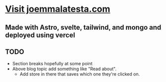 # [Visit joemmalatesta.com](https://www.joemmalatesta.com/)

## Made with Astro, svelte, tailwind, and mongo and deployed using vercel

## TODO
- Section breaks hopefully at some point
- Above blog topic add something like "Read about".
   - Add store in there that saves which one they're clicked on.
